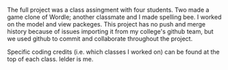 The full project was a class assingment with four students. Two made a game clone of Wordle; another classmate and I made spelling bee. 
I worked on the model and view packeges. This project has no push and merge history because of issues importing it 
from my college's github team, but we used github to commit and collaborate throughout the project. 

Specific coding credits (i.e. which classes I worked on) can be found at the top of each class. lelder is me. 

